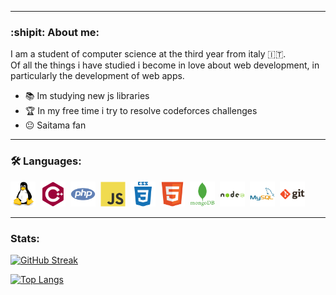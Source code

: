 ----
### :shipit: About me:

I am a student of computer science at the third year from italy :it:. <br>
Of all the things i have studied i become in love about web development, in particularly the development of web apps.

- :books: Im studying new js libraries
- :trophy: In my free time i try to resolve codeforces challenges
- :neutral_face: Saitama fan 

----
### :hammer_and_wrench: Languages:
<div>
  <img src="https://github.com/devicons/devicon/blob/master/icons/linux/linux-original.svg" title="Linus" alt="Linus" width="40" height="40"/>&nbsp;
  <img src="https://github.com/devicons/devicon/blob/master/icons/cplusplus/cplusplus-plain.svg" title="CPP" alt="CPP" width="40" height="40"/>&nbsp;
  <img src="https://github.com/devicons/devicon/blob/master/icons/php/php-plain.svg" title="PHP" alt="PHP" width="40" height="40"/>&nbsp;
  <img src="https://github.com/devicons/devicon/blob/master/icons/javascript/javascript-original.svg" title="JavaScript" alt="JavaScript" width="40" height="40"/>&nbsp;
  <img src="https://github.com/devicons/devicon/blob/master/icons/css3/css3-plain-wordmark.svg"  title="CSS3" alt="CSS" width="40" height="40"/>&nbsp;
  <img src="https://github.com/devicons/devicon/blob/master/icons/html5/html5-original.svg" title="HTML5" alt="HTML" width="40" height="40"/>&nbsp;
  <img src="https://github.com/devicons/devicon/blob/master/icons/mongodb/mongodb-plain-wordmark.svg" title="MDB" alt="MDB" width="40" height="40"/>&nbsp;
  <img src="https://github.com/devicons/devicon/blob/master/icons/nodejs/nodejs-original-wordmark.svg" title="NodeJS" alt="NodeJS" width="40" height="40"/>&nbsp;
  <img src="https://github.com/devicons/devicon/blob/master/icons/mysql/mysql-original-wordmark.svg" title="MySQL"  alt="MySQL" width="40" height="40"/>&nbsp;
  <img src="https://github.com/devicons/devicon/blob/master/icons/git/git-original-wordmark.svg" title="Git" alt="Git" width="40" height="40"/>
</div>

-----
### Stats:

[![GitHub Streak](http://github-readme-streak-stats.herokuapp.com?user=leonardogonfiantini&theme=dark&background=000000)](https://git.io/streak-stats)

[![Top Langs](https://github-readme-stats.vercel.app/api/top-langs/?username=leonardogonfiantini&layout=compact&theme=vision-friendly-dark)](https://github.com/anuraghazra/github-readme-stats)
